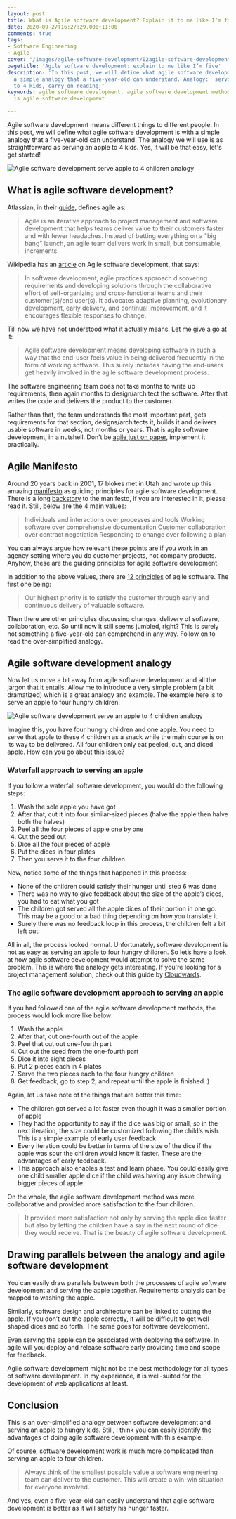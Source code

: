 ```yaml
---
layout: post
title: What is Agile software development? Explain it to me like I’m five
date: 2020-09-27T16:27:29.000+11:00
comments: true
tags:
- Software Engineering
- Agile
cover: "/images/agile-software-development/02agile-software-development-apple.jpg"
pagetitle: 'Agile software development: explain to me like I’m five'
description: 'In this post, we will define what agile software development is with
  a simple analogy that a five-year-old can understand. Analogy:  serving an apple
  to 4 kids, carry on reading.'
keywords: agile software development, agile software development methodology, what
  is agile software development

---
```

Agile software development means different things to different people. In this post, we will define what agile software development is with a simple analogy that a five-year-old can understand. The analogy we will use is as straightforward as serving an apple to 4 kids. Yes, it will be that easy, let's get started!

<!-- more -->

<img class="center" loading="lazy" src="/images/agile-software-development/01agile-software-development-apple.jpg" title="Agile software development Apple serving analogy" alt="Agile software development serve apple to 4 children analogy">

## What is agile software development?

Atlassian, in their [guide](https://www.atlassian.com/agile), defines agile as:

> Agile is an iterative approach to project management and software development that helps teams deliver value to their customers faster and with fewer headaches. Instead of betting everything on a "big bang" launch, an agile team delivers work in small, but consumable, increments.

Wikipedia has an [article](https://en.wikipedia.org/wiki/Agile_software_development) on Agile software development, that says:

> In software development, agile practices approach discovering requirements and developing solutions through the collaborative effort of self-organizing and cross-functional teams and their customer(s)/end user(s). It advocates adaptive planning, evolutionary development, early delivery, and continual improvement, and it encourages flexible responses to change.

Till now we have not understood what it actually means. Let me give a go at it:

> Agile software development means developing software in such a way that the end-user feels value in being delivered frequently in the form of working software. This surely includes having the end-users get heavily involved in the agile software development process.

The software engineering team does not take months to write up requirements, then again months to design/architect the software. After that writes the code and delivers the product to the customer.

Rather than that, the team understands the most important part, gets requirements for that section, designs/architects it, builds it and delivers usable software in weeks, not months or years. That is agile software development, in a nutshell. Don’t be [agile just on paper](/blog/2018/11/5-signs-that-reveal-your-software-development-process-is-agile-only-on-paper-and-solutions-for-them/), implement it practically.

## Agile Manifesto

Around 20 years back in 2001, 17 blokes met in Utah and wrote up this amazing [manifesto](https://agilemanifesto.org/) as guiding principles for agile software development. There is a long [backstory](https://www.atlassian.com/agile/manifesto) to the manifesto, if you are interested in it, please read it. Still, below are the 4 main values:

> Individuals and interactions over processes and tools
> Working software over comprehensive documentation
> Customer collaboration over contract negotiation
> Responding to change over following a plan

You can always argue how relevant these points are if you work in an agency setting where you do customer projects, not company products. Anyhow, these are the guiding principles for agile software development.

In addition to the above values, there are [12 principles](https://agilemanifesto.org/principles.html) of agile software. The first one being:

> Our highest priority is to satisfy the customer through early and continuous delivery of valuable software.

Then there are other principles discussing changes, delivery of software, collaboration, etc. So until now it still seems jumbled, right? This is surely not something a five-year-old can comprehend in any way. Follow on to read the over-simplified analogy.

## Agile software development analogy

Now let us move a bit away from agile software development and all the jargon that it entails. Allow me to introduce a very simple problem (a bit dramatized) which is a great analogy and example. The example here is to serve an apple to four hungry children.

<img class="center" loading="lazy" src="/images/agile-software-development/02agile-software-development-apple.jpg" title="Agile software development an Apple serving analogy" alt="Agile software development serve an apple to 4 children analogy">

Imagine this, you have four hungry children and one apple. You need to serve that apple to these 4 children as a snack while the main course is on its way to be delivered. All four children only eat peeled, cut, and diced apple. How can you go about this issue?

### Waterfall approach to serving an apple

If you follow a waterfall software development, you would do the following steps:

1. Wash the sole apple you have got
2. After that, cut it into four similar-sized pieces (halve the apple then halve both the halves)
3. Peel all the four pieces of apple one by one
4. Cut the seed out
5. Dice all the four pieces of apple
6. Put the dices in four plates
7. Then you serve it to the four children

Now, notice some of the things that happened in this process:

* None of the children could satisfy their hunger until step 6 was done
* There was no way to give feedback about the size of the apple’s dices, you had to eat what you got
* The children got served all the apple dices of their portion in one go. This may be a good or a bad thing depending on how you translate it.
* Surely there was no feedback loop in this process, the children felt a bit left out.

All in all, the process looked normal. Unfortunately, software development is not as easy as serving an apple to four hungry children. So let’s have a look at how agile software development would attempt to solve the same problem. This is where the analogy gets interesting. If you're looking for a project management solution, check out this guide by [Cloudwards](https://www.cloudwards.net/best-project-management-software-for-small-business/).

### The agile software development approach to serving an apple

If you had followed one of the agile software development methods, the process would look more like below:

1. Wash the apple
2. After that, cut one-fourth out of the apple
3. Peel that cut out one-fourth part
4. Cut out the seed from the one-fourth part
5. Dice it into eight pieces
6. Put 2 pieces each in 4 plates
7. Serve the two pieces each to the four hungry children
8. Get feedback, go to step 2, and repeat until the apple is finished :)

Again, let us take note of the things that are better this time:

* The children got served a lot faster even though it was a smaller portion of apple
* They had the opportunity to say if the dice was big or small, so in the next iteration, the size could be customized following the child’s wish. This is a simple example of early user feedback.
* Every iteration could be better in terms of the size of the dice if the apple was sour the children would know it faster. These are the advantages of early feedback.
* This approach also enables a test and learn phase. You could easily give one child smaller apple dice if the child was having any issue chewing bigger pieces of apple.

On the whole, the agile software development method was more collaborative and provided more satisfaction to the four children.

> It provided more satisfaction not only by serving the apple dice faster but also by letting the children have a say in the next round of dice they would receive. That is the beauty of agile software development.

## Drawing parallels between the analogy and agile software development

You can easily draw parallels between both the processes of agile software development and serving the apple together. Requirements analysis can be mapped to washing the apple.

Similarly, software design and architecture can be linked to cutting the apple. If you don’t cut the apple correctly, it will be difficult to get well-shaped dices and so forth. The same goes for software development.

Even serving the apple can be associated with deploying the software. In agile will you deploy and release software early providing time and scope for feedback.

Agile software development might not be the best methodology for all types of software development. In my experience, it is well-suited for the development of web applications at least.

## Conclusion

This is an over-simplified analogy between software development and serving an apple to hungry kids. Still, I think you can easily identify the advantages of doing agile software development with this example.

Of course, software development work is much more complicated than serving an apple to four children.

> Always think of the smallest possible value a software engineering team can deliver to the customer. This will create a win-win situation for everyone involved.

And yes, even a five-year-old can easily understand that agile software development is better as it will satisfy his hunger faster.